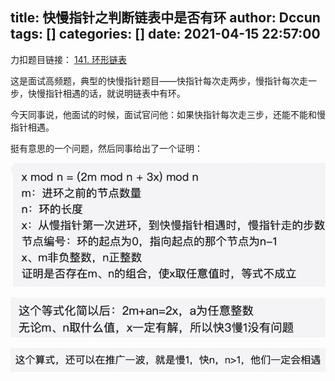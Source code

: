 title: 快慢指针之判断链表中是否有环
author: Dccun
tags: []
categories: []
date: 2021-04-15 22:57:00
---
力扣题目链接： [141. 环形链表](https://leetcode-cn.com/problems/linked-list-cycle/)

<!--more-->

这是面试高频题，典型的快慢指针题目——快指针每次走两步，慢指针每次走一步，快慢指针相遇的话，就说明链表中有环。

今天同事说，他面试的时候，面试官问他：如果快指针每次走三步，还能不能和慢指针相遇。

挺有意思的一个问题，然后同事给出了一个证明：

![upload successful](/images/pasted-183.png)

![upload successful](/images/pasted-184.png)

![upload successful](/images/pasted-185.png)

